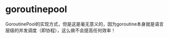 goroutinepool
=============
GoroutinePool的实现方式，但是这是毫无意义的，因为goroutine本身就是语言层级的并发调度（即协程），这么做不会提高任何效率！
